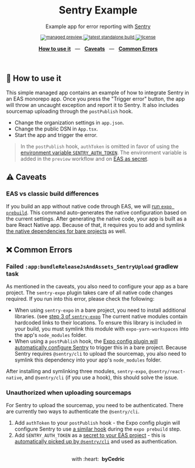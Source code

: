 <div align="center">
  <h1>Sentry Example</h1>
  <p></p>
  <p>Example app for error reporting with <a href="https://sentry.io/">Sentry</a></p>
  <sup>
    <a href="https://github.com/byCedric/eas-monorepo-example/releases">
      <img src="https://img.shields.io/github/workflow/status/byCedric/eas-monorepo-example/preview?style=flat-square" alt="managed preview" />
    </a>
    <a href="https://github.com/byCedric/eas-monorepo-example/actions">
      <img src="https://img.shields.io/github/workflow/status/byCedric/eas-monorepo-example/standalone?style=flat-square" alt="latest standalone build" />
    </a>
    <a href="https://github.com/byCedric/eas-monorepo-example/blob/main/LICENSE.md">
      <img src="https://img.shields.io/github/license/byCedric/eas-monorepo-example?style=flat-square" alt="license" />
    </a>
  </sup>
  <br />
  <p align="center">
    <a href="https://github.com/byCedric/eas-monorepo-example/tree/main/apps/with-sentry#-how-to-use-it"><b>How to use it</b></a>
    &nbsp;&nbsp;&mdash;&nbsp;&nbsp;
    <a href="https://github.com/byCedric/eas-monorepo-example/tree/main/apps/with-sentry#%EF%B8%8F-caveats"><b>Caveats</b></a>
    &nbsp;&nbsp;&mdash;&nbsp;&nbsp;
    <a href="https://github.com/byCedric/eas-monorepo-example/tree/main/apps/with-sentry#-common-errors"><b>Common Errors</b></a>
  </p>
  <br />
</div>

## 🚀 How to use it

This simple managed app contains an example of how to integrate Sentry in an EAS monorepo app. Once you press the "Trigger error" button, the app will throw an uncaught exception and report it to Sentry. It also includes sourcemap uploading through the `postPublish` hook.

- Change the organization settings in `app.json`.
- Change the public DSN in `App.tsx`.
- Start the app and trigger the error.

> In the `postPublish` hook, `authToken` is omitted in favor of using the [environment variable `SENTRY_AUTH_TOKEN`](https://github.com/expo/sentry-expo/issues/144). The environment variable is added in the `preview` workflow and on [EAS as secret](https://docs.expo.io/build-reference/variables/#using-secrets-in-environment-variables).

## ⚠️ Caveats

### EAS vs classic build differences

If you build an app without native code through EAS, we will [run `expo prebuild`](https://docs.expo.io/guides/config-plugins/). This command auto-generates the native configuration based on the current settings. After generating the native code, your app is built as a bare React Native app. Because of that, it requires you to add and symlink [the native dependencies for bare projects](https://github.com/expo/sentry-expo#step-3) as well.

## ❌ Common Errors

### Failed `:app:bundleReleaseJsAndAssets_SentryUpload` gradlew task

As mentioned in the caveats, you also need to configure your app as a bare project. The `sentry-expo` plugin takes care of all native code changes required. If you run into this error, please check the following:

- When using `sentry-expo` in a bare project, you need to install additional libraries. (see [step 3 of `sentry-expo`](https://github.com/expo/sentry-expo#step-3)
  The current native modules contain hardcoded links to their locations. To ensure this library is included in your build, you must symlink this module with `expo-yarn-workspaces` into the app's `node_modules` folder.
- When using a `postPublish` hook, the [Expo config plugin will automatically configure Sentry](https://github.com/expo/sentry-expo/blob/master/plugin/src/withSentry.ts#L32-L71) to trigger this in a bare project.
  Because Sentry requires `@sentry/cli` to upload the sourcemap, you also need to symlink this dependency into your app's `node_modules` folder.

After installing and symlinking three modules, `sentry-expo`, `@sentry/react-native`, and `@sentry/cli` (if you use a hook), this should solve the issue.

### Unauthorized when uploading sourcemaps

For Sentry to upload the sourcemap, you need to be authenticated. There are currently two ways to authenticate the `@sentry/cli`.

1. Add `authToken` to your `postPublish` hook - the Expo config plugin will configure Sentry to use [a similar hook](https://github.com/expo/sentry-expo#configure-no-publish-builds-or-eas-build) during the `expo prebuild` step.
2. Add `SENTRY_AUTH_TOKEN` as a [secret to your EAS project](https://docs.expo.io/build-reference/variables/#using-secrets-in-environment-variables) - this is [automatically picked up by `@sentry/cli`](https://docs.sentry.io/product/cli/configuration/#to-authenticate-manually) and used as authentication.

<div align="center">
  <br />
  with&nbsp;:heart:&nbsp;&nbsp;<strong>byCedric</strong>
  <br />
</div>
